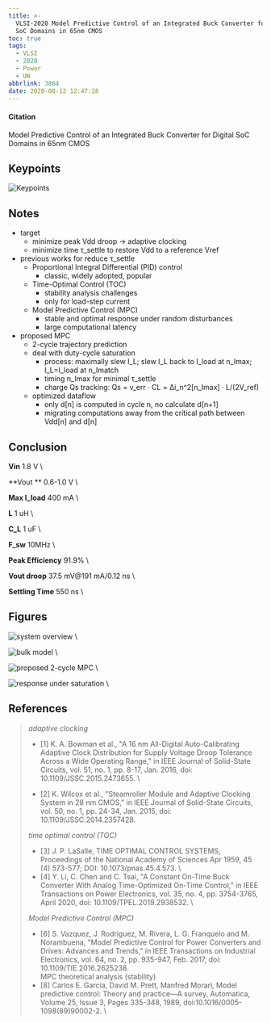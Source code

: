 ```yaml
---
title: >-
  VLSI-2020 Model Predictive Control of an Integrated Buck Converter for Digital
  SoC Domains in 65nm CMOS
toc: true
tags:
  - VLSI
  - 2020
  - Power
  - UW
abbrlink: 3864
date: 2020-08-12 12:47:28
---
```


#### Citation

Model Predictive Control of an Integrated Buck Converter for Digital SoC Domains in 65nm CMOS

## Keypoints

![Keypoints](https://api2.mubu.com/v3/document_image/f30f0979-29d3-48ad-ba50-8b4420d23fab-216525.jpg)

## Notes

- target
  - minimize peak Vdd droop → adaptive clocking
  - minimize time τ_settle to restore Vdd to a reference Vref
- previous works for reduce τ_settle
  - Proportional Integral Differential (PID) control
    - classic, widely adopted, popular
  - Time-Optimal Control (TOC)
    - stability analysis challenges
    - only for load-step current
  - Model Predictive Control (MPC)
    - stable and optimal response under random disturbances
    - large computational latency
- proposed MPC
  - 2-cycle trajectory prediction
  - deal with duty-cycle saturation
    - process: maximally slew I_L; slew I_L back to I_load at n_Imax; I_L=I_load at n_Imatch
    - timing n_Imax for minimal τ_settle
    - charge Qs tracking: Qs = v_err · CL = Δi_n^2\[n_Imax\] · L/(2V_ref)
  - optimized dataflow
    - only d\[n\] is computed in cycle n, no calculate d\[n+1\]
    - migrating computations away from the critical path between Vdd\[n\] and d\[n\]

## Conclusion

**Vin**   1.8 V \

**Vout **  0.6-1.0 V \

**Max I_load**   400 mA \

**L**   1 uH \

**C_L**   1 uF \

**F_sw**   10MHz \

**Peak Efficiency**   91.9% \

**Vout droop**   37.5 mV@191 mA/0.12 ns \

**Settling Time**   550 ns \

## Figures

![system overview](https://api2.mubu.com/v3/document_image/d4da06ed-49d5-4f14-8d75-1f6c0d2a75af-216525.jpg) \

![bulk model](https://api2.mubu.com/v3/document_image/5e0db805-9b4a-4380-9da0-e2c8c2a32efb-216525.jpg) \

![proposed 2-cycle MPC](https://api2.mubu.com/v3/document_image/cc833866-3d86-4421-83bd-cdd9dbfa3c01-216525.jpg) \



![response under saturation](https://api2.mubu.com/v3/document_image/85b3f5c2-da52-4c22-9032-5a48bc056f8c-216525.jpg) \

## References
>*adaptive clocking*
>
>- \[1\] K. A. Bowman et al., "A 16 nm All-Digital Auto-Calibrating Adaptive Clock Distribution for Supply Voltage Droop Tolerance Across a Wide Operating Range," in IEEE Journal of Solid-State Circuits, vol. 51, no. 1, pp. 8-17, Jan. 2016, doi: 10.1109/JSSC.2015.2473655. \
>
>- \[2\] K. Wilcox et al., "Steamroller Module and Adaptive Clocking System in 28 nm CMOS," in IEEE Journal of Solid-State Circuits, vol. 50, no. 1, pp. 24-34, Jan. 2015, doi: 10.1109/JSSC.2014.2357428.
>
>*time optimal control (TOC)*
>
>- \[3\] J. P. LaSalle, TIME OPTIMAL CONTROL SYSTEMS, Proceedings of the National Academy of Sciences Apr 1959, 45 (4) 573-577; DOI: 10.1073/pnas.45.4.573. \
>- \[4\] Y. Li, C. Chen and C. Tsai, "A Constant On-Time Buck Converter With Analog Time-Optimized On-Time Control," in IEEE Transactions on Power Electronics, vol. 35, no. 4, pp. 3754-3765, April 2020, doi: 10.1109/TPEL.2019.2938532. \
>
>*Model Predictive Control (MPC)*
>
>- \[6\] S. Vazquez, J. Rodriguez, M. Rivera, L. G. Franquelo and M. Norambuena, "Model Predictive Control for Power Converters and Drives: Advances and Trends," in IEEE Transactions on Industrial Electronics, vol. 64, no. 2, pp. 935-947, Feb. 2017, doi: 10.1109/TIE.2016.2625238. \
>MPC theoretical analysis (stability)
>- \[8\] Carlos E. García, David M. Prett, Manfred Morari, Model predictive control: Theory and practice—A survey, Automatica, Volume 25, Issue 3, Pages 335-348, 1989, doi:10.1016/0005-1098(89)90002-2. \